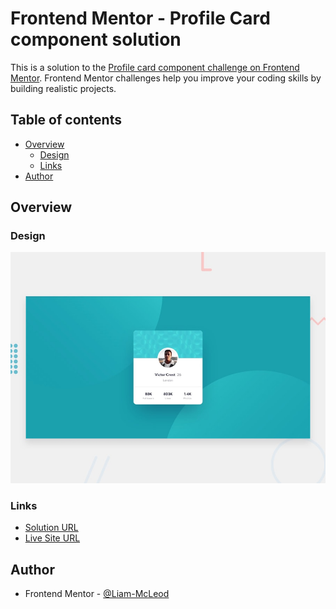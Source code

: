 # Frontend Mentor - Profile Card component solution

This is a solution to the [Profile card component challenge on Frontend Mentor](https://www.frontendmentor.io/challenges/profile-card-component-cfArpWshJ). Frontend Mentor challenges help you improve your coding skills by building realistic projects.

## Table of contents

- [Overview](#overview)
  - [Design](#design)
  - [Links](#links)
- [Author](#author)

## Overview

### Design

![Design preview for the Profile Card coding challenge](./design/desktop-preview.jpg)

### Links

-  [Solution URL](https://www.frontendmentor.io/solutions/profile-card-component-ZBZInVB_BA)
-  [Live Site URL](https://liam-mcleod.github.io/FrontendMentor-Profile-Card-Component/)

## Author
- Frontend Mentor - [@Liam-McLeod](https://www.frontendmentor.io/profile/Liam-McLeod)
